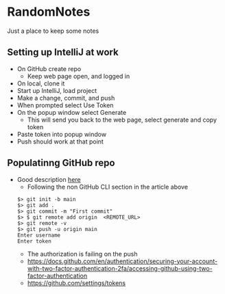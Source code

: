 # RandomNotes
Just a place to keep some notes

## Setting up IntelliJ at work
* On GitHub create repo
    * Keep web page open, and logged in
* On local, clone it
* Start up IntelliJ, load project
* Make a change, commit, and push
* When prompted select Use Token
* On the popup window select Generate
    * This will send you back to the web page, select generate and copy token
* Paste token into popup window
* Push should work at that point

## Populatinng GitHub repo
* Good description [here](https://docs.github.com/en/github/importing-your-projects-to-github/importing-source-code-to-github/adding-an-existing-project-to-github-using-the-command-line)
    * Following the non GitHub CLI section in the article above
  ```
  $> git init -b main
  $> git add . 
  $> git commit -m "First commit"
  $> $ git remote add origin  <REMOTE_URL> 
  $> git remote -v
  $> git push -u origin main
  Enter username
  Enter token
  ```
    * The authorization is failing on the push
    * https://docs.github.com/en/authentication/securing-your-account-with-two-factor-authentication-2fa/accessing-github-using-two-factor-authentication
    * https://github.com/settings/tokens


